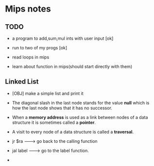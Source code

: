 # Mips notes

## TODO

* a program to add,sum,mul ints with user input [ok]

* run to two of my progs [ok]

* read loops in mips

* learn about function in mips(should start directly with them)


## Linked List

* [OBJ] make a simple list and print it  

* The diagonal slash in the last node stands for the value 
**null** which is how the last node shows that it has no successor.

*  When a **memory address** is used as a link between nodes of a data 
structure it is sometimes called a **pointer**. 

* A visit to every node of a data structure is called a **traversal**. 

* jr $ra ---> go back to the calling function

* jal label ---> go to the label function.

* 
